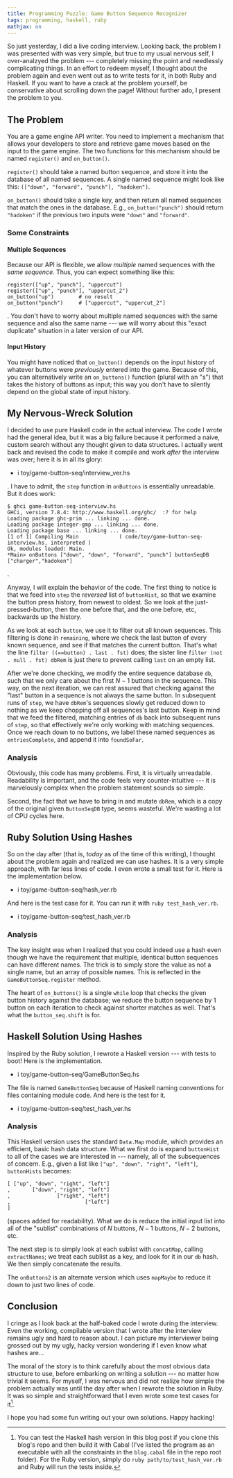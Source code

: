 ```yaml
---
title: Programming Puzzle: Game Button Sequence Recognizer
tags: programming, haskell, ruby
mathjax: on
---
```


So just yesterday, I did a live coding interview.
Looking back, the problem I was presented with was very simple, but true to my usual nervous self, I over-analzyed the problem --- completely missing the point and needlessly complicating things.
In an effort to redeem myself, I thought about the problem again and even went out as to write tests for it, in both Ruby and Haskell.
If you want to have a crack at the problem yourself, be conservative about scrolling down the page!
Without further ado, I present the problem to you.

## The Problem

You are a game engine API writer.
You need to implement a mechanism that allows your developers to store and retrieve game moves based on the input to the game engine.
The two functions for this mechanism should be named `register()` and `on_button()`.

`register()` should take a named button sequence, and store it into the database of all named sequences.
A single named sequence might look like this: `(["down", "forward", "punch"], "hadoken")`.

`on_button()` should take a single key, and then return all named sequences that match the ones in the database.
E.g., `on_button("punch")` should return `"hadoken"` if the previous two inputs were `"down"` and `"forward"`.

### Some Constraints

#### Multiple Sequences

Because our API is flexible, we allow *multiple* named sequences with the *same sequence*.
Thus, you can expect something like this:

```
register(["up", "punch"], "uppercut")
register(["up", "punch"], "uppercut_2")
on_button("up")        # no result
on_button("punch")     # ["uppercut", "uppercut_2"]
```

.
You don't have to worry about multiple named sequences with the same sequence and also the same name --- we will worry about this "exact duplicate" situation in a later version of our API.

#### Input History

You might have noticed that `on_button()` depends on the input history of whatever buttons were *previously* entered into the game.
Because of this, you can alternatively write an `on_buttons()` function (plural with an "s") that takes the history of buttons as input; this way you don't have to silently depend on the global state of input history.

## My Nervous-Wreck Solution

I decided to use pure Haskell code in the actual interview.
The code I wrote had the general idea, but it was a big failure because it performed a naive, custom search without any thought given to data structures.
I actually went back and revised the code to make it compile and work *after* the interview was over; here it is in all its glory:

- i toy/game-button-seq/interview_ver.hs

.
I have to admit, the `step` function in `onButtons` is essentially unreadable.
But it does work:

```
$ ghci game-button-seq-interview.hs
GHCi, version 7.8.4: http://www.haskell.org/ghc/  :? for help
Loading package ghc-prim ... linking ... done.
Loading package integer-gmp ... linking ... done.
Loading package base ... linking ... done.
[1 of 1] Compiling Main             ( code/toy/game-button-seq-interview.hs, interpreted )
Ok, modules loaded: Main.
*Main> onButtons ["down", "down", "forward", "punch"] buttonSeqDB
["charger","hadoken"]
```

.

Anyway, I will explain the behavior of the code.
The first thing to notice is that we feed into `step` the *reversed* list of `buttonHist`, so that we examine the button press history, from newest to oldest.
So we look at the just-pressed-button, then the one before that, and the one before, etc, backwards up the history.

As we look at each `button`, we use it to filter out all known sequences.
This filtering is done in `remaining`, where we check the last button of every known sequence, and see if that matches the current button.
That's what the line `filter ((==button) . last . fst)` does; the sister line `filter (not . null . fst) dbRem` is just there to prevent calling `last` on an empty list.

After we're done checking, we modify the entire sequence database `db`, such that we only care about the first $N - 1$ buttons in the sequence.
This way, on the next iteration, we can rest assured that checking against the "last" button in a sequence is not always the same button.
In subsequent runs of `step`, we have `dbRem`'s sequences slowly get reduced down to nothing as we keep chopping off all sequences's last button.
Keep in mind that we feed the filtered, matching entries of `db` back into subsequent runs of `step`, so that effectively we're only working with matching sequences.
Once we reach down to no buttons, we label these named sequences as `entriesComplete`, and append it into `foundSoFar`.

### Analysis

Obviously, this code has many problems.
First, it is virtually unreadable.
Readability is important, and the code feels very counter-intuitive --- it is marvelously complex when the problem statement sounds so simple.

Second, the fact that we have to bring in and mutate `dbRem`, which is a copy of the original given `ButtonSeqDB` type, seems wasteful.
We're wasting a lot of CPU cycles here.

## Ruby Solution Using Hashes

So on the day after (that is, *today* as of the time of this writing), I thought about the problem again and realized we can use hashes.
It is a very simple approach, with far less lines of code.
I even wrote a small test for it.
Here is the implementation below.

- i toy/game-button-seq/hash_ver.rb

And here is the test case for it.
You can run it with `ruby test_hash_ver.rb`.

- i toy/game-button-seq/test_hash_ver.rb

### Analysis

The key insight was when I realized that you could indeed use a hash even though we have the requirement that multiple, identical button sequences can have different names.
The trick is to simply store the value as not a single name, but an array of possible names.
This is reflected in the `GameButtonSeq.register` method.

The heart of `on_buttons()` is a single `while` loop that checks the given button history against the database; we reduce the button sequence by 1 button on each iteration to check against shorter matches as well.
That's what the `button_seq.shift` is for.

## Haskell Solution Using Hashes

Inspired by the Ruby solution, I rewrote a Haskell version --- with tests to boot!
Here is the implementation.

- i toy/game-button-seq/GameButtonSeq.hs

The file is named `GameButtonSeq` because of Haskell naming conventions for files containing module code.
And here is the test for it.

- i toy/game-button-seq/test_hash_ver.hs

### Analysis

This Haskell version uses the standard `Data.Map` module, which provides an efficient, basic hash data structure.
What we first do is expand `buttonHist` to all of the cases we are interested in --- namely, all of the subsequences of concern.
E.g., given a list like `["up", "down", "right", "left"]`, `buttonHists` becomes:

```
[ ["up", "down", "right", "left"]
,       ["down", "right", "left"]
,               ["right", "left"]
,                        ["left"]
]
```

(spaces added for readability).
What we do is reduce the initial input list into all of the "sublist" combinations of $N$ buttons, $N - 1$ buttons, $N - 2$ buttons, etc.

The next step is to simply look at each sublist with `concatMap`, calling `extractNames`; we treat each sublist as a key, and look for it in our `db` hash.
We then simply concatenate the results.

The `onButtons2` is an alternate version which uses `mapMaybe` to reduce it down to just two lines of code.

## Conclusion

I cringe as I look back at the half-baked code I wrote during the interview.
Even the working, compilable version that I wrote after the interview remains ugly and hard to reason about.
I can picture my interviewer being grossed out by my ugly, hacky version wondering if I even know what hashes are...

The moral of the story is to think carefully about the most obvious data structure to use, before embarking on writing a solution --- no matter how trivial it seems.
For myself, I was nervous and did not realize how simple the problem actually was until the day after when I rewrote the solution in Ruby.
It was so simple and straightforward that I even wrote some test cases for it[^testing].

I hope you had some fun writing out your own solutions.
Happy hacking!

[^testing]: You can test the Haskell hash version in this blog post if you clone this blog's repo and then build it with Cabal (I've listed the program as an executable with all the constraints in the `blog.cabal` file in the repo root folder).
For the Ruby version, simply do `ruby path/to/test_hash_ver.rb` and Ruby will run the tests inside.

